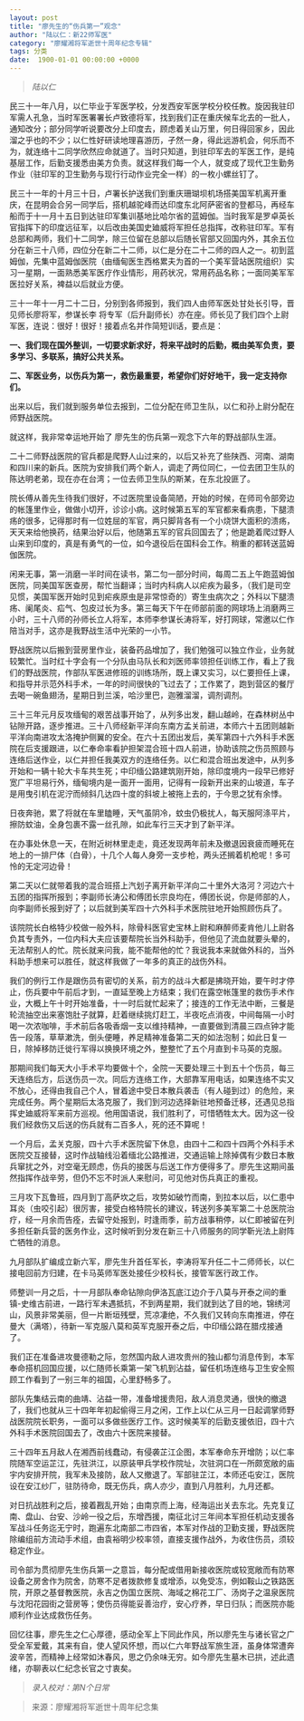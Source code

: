 ```yaml
---
layout: post
title: "廖先生的“伤兵第一”观念"
author: "陆以仁：新22师军医"
category: "廖耀湘将军逝世十周年纪念专辑"
tags: 分类
date:  1900-01-01 00:00:00 +0000
---
```

> *陆以仁*

民三十一年八月，以仁毕业于军医学校，分发西安军医学校分校任教。旋因我驻印军需人孔急，当时军医署署长卢致德将军，找到我们正在重庆候车北去的一批人，通知改分；部分同学听说要改分上印度去，顾虑着关山万里，何日得回家乡，因此溜之乎也的不少；以仁性好研读地理喜游历，孑然一身，得此远游机会，何乐而不为，就连络十二同学欣然应命就道了。当时只知道，到驻印军去的军医工作，是纯基层工作，后勤支援悉由美方负责。就这样我们每一个人，就变成了现代卫生勤务作业（驻印军的卫生勤务与现行行动作业完全一样）的一枚小螺丝钉了。

民三十一年的十月三十日，卢署长护送我们到重庆珊瑚坝机场搭美国军机离开重庆，在昆明会合另一同学后，搭机越驼峰而达印度东北阿萨密省的登都马，再经车船而于十一月十五日到达驻印军集训基地比哈尔省的蓝姆伽。当时我军是罗卓英长官指挥下的印度远征军，以后改由美国史廸威将军担任总指挥，改称驻印军。军有总部和两师，我们十二同学，除三位留在总部以后随长官部又回国内外，其余五位分在新三十八师，四位分在新二十二师，以仁是分在二十二师的四人之一。初到蓝姆伽，先集中蓝姆伽医院（由缅甸医生西格累夫为首的一个美军营站医院组织）实习一星期，一面熟悉美军医疗作业情形，用药状况，常用药品名称；一面同美军军医拉好关系，裨益以后就业方便。

三十一年十一月二十二日，分别到各师报到，我们四人由师军医处甘处长引导，晋见师长廖将军，参谋长李 将专军（后升副师长）亦在座。师长见了我们四个上尉军医，连说：很好！很好！接着点名并作简短训话，要点是：

**一、我们现在国外整训，一切要求新求好，将来平战时的后勤，概由美军负责，要多学习、多联系，搞好公共关系。**

**二、军医业务，以伤兵为第一，救伤最重要，希望你们好好地干，我一定支持你们。**

出来以后，我们就到服务单位去报到，二位分配在师卫生队，以仁和孙上尉分配在师野战医院。

就这样，我非常幸运地开始了 廖先生的伤兵第一观念下六年的野战部队生涯。

二十二师野战医院的官兵都是爬野人山过来的，以后又补充了些陕西、河南、湖南和四川来的新兵。医院为安排我们两个新人，调走了两位同仁，一位去团卫生队的陈达明老弟，现在亦在台湾；一位去师卫生队的斯某，在东北投匪了。

院长傅从善先生待我们很好，不过医院里设备简陋，开始的时候，在师司令部旁边的帐篷里作业，做做小切开，诊诊小病。这时候第五军的军官都来看病患，下腿溃疡的很多，记得那时有一位姓屈的军官，两只脚背各有一个小烧饼大面积的溃疡，天天来给他换药，结果治好以后，他随第五军的官兵回国去了；他是跪着爬过野人山来到印度的，真是有勇气的一位，如今退役后在国科会工作。稍重的都转送蓝姆伽医院。

闲来无事，第一消磨一半时间在读书，第二匀一部分时间，每周二五上午跑蓝姆伽医院，同美国军医查房，帮忙当翻译；当时内科病人以疟疾为最多，（我们是司空见惯，美国军医开始时见到疟疾原虫是非常惊奇的）寄生虫病次之；外科以下腿溃疡、阑尾炎、疝气、包皮过长为多。第三每天下午在师部前面的网球场上消磨两三小时，三十八师的孙师长立人将军，本师李参谋长涛将军，好打网球，常邀以仁作陪当对手，这亦是我野战生活中光荣的一小节。

野战医院以后搬到营房里作业，装备药品增加了，我们勉强可以独立作业，业务就较繁忙。当时红十字会有一个分队由马队长和刘医师率领担任训练工作，看上了我们的野战医院，作部队军医进修班的训练场所，既上课又实习，以仁要担任上课，和指导并示范外科手术，一年的时间很快的飞过去了；工作累了，跑到营区的餐厅去喝一碗鱼翅汤，星期日到兰溪，哈沙里巴，迦雅溜溜，调剂调剂。


三十三年元月反攻缅甸的艰苦战事开始了，从列多出发，翻山越岭，在森林树丛中钻隙开路，逐步推进。三十八师经新平洋向东南方孟关前进，本师六十五团则越新平洋向南进攻太洛掩护侧翼的安全。在六十五团出发后，美军第四十六外科手术医院在后支援跟进，以仁奉命率看护担架混合班十四人前进，协助该院之伤员照顾与连络后送作业，以仁并担任我美双方的连络任务。以仁和混合班出发途中，从列多开始和一辆十轮大卡车共生死；中印缅公路建筑刚开始，除印度境内一段早已修好宽广平坦易行外，缅甸境内是一面开一面用，记得有一段新开出来的山坡道，车子是用曳引机在泥泞而倾斜几达四十度的斜坡上被拖上去的，于今思之犹有余悸。

日夜奔驰，累了将就在车里瞌睡，天气虽阴冷，蚊虫仍极扰人，每天服阿涤平片，擦防蚊油，全身包裹不露一丝孔隙，如此车行三天才到了新平洋。

在办事处休息一天，在附近树林里走走，竟还发现两年前未及撤退因衰疲而睡死在地上的一排尸体（白骨），十几个人每人身旁一支步枪，两头还搁着机枪呢！多可怜的无定河边骨！

第二天以仁就带着我的混合班搭上汽划子离开新平洋向二十里外大洛河？河边六十五团的指挥所报到；李副师长涛公和傅团长宗良均在，傅团长说，你是师部的人，向李副师长报到好了；以后就到美军四十六外科手术医院驻地开始照顾伤兵了。

该院院长白格特少校做一般外科，除骨科医官史宝林上尉和麻醉师麦肯他儿上尉各负其专责外，一位内科大夫应该要帮院长当外科助手，但他见了流血就要头晕的，无法帮别人的忙。院长就来问我，能不能帮他的忙？我说我本来就做外科的，当外科助手想来可以胜任，就这样我做了一年多的真正的战伤外科。

我们的例行工作是跟伤员有密切的关系，前方的战斗大都是拂晓开始，要午时才停止，伤兵要中午前后才到，一直延至晚上方结束；我们在露空帐篷里的救伤手术作业，大概上午十时开始准备，十一时后就忙起来了；接连的工作无法中断，三餐是轮流抽空出来塞饱肚子就算，赶着继续挑灯赶工，半夜吃点消夜，中间每隔一小时喝一次浓咖啡，手术前后各吸香烟一支以维持精神，一直要做到清晨三四点钟才能告一段落，草草漱洗，倒头便睡，养足精神准备第二天的如法泡制；如此日复一日，除掉移防迁徙行军得以换换环境之外，整整忙了五个月直到卡马英的克服。

那期间我们每天大小手术平均要做十个，全院一天要处理三十到五十个伤员，每三天连络后方，后送伤员一次。同后方连络工作，大部靠军用电话，如果连络不实又不放心，还得由我自己个人，冒着途中受日本散兵袭击（有人碰到过）的危险，来完成任务。两个星期后太洛克服了，我们到河边选择新驻地预备迁移，还遇见总指挥史廸威将军来前方巡视。他用国语说，我们胜利了，可惜牺牲太大。因为这一役我们经救伤又后送的伤兵就有二百多人，死的还不算呢！

一个月后，孟关克服，四十六手术医院留下休息，由四十二和四十四两个外科手术医院交互接替，这时作战轴线沿着缅北公路推进，交通运输上除掉偶有少数日本散兵窜扰之外，对空毫无顾虑，伤兵的接医与后送工作方便得多了。廖先生这期间虽然指挥作战辛劳，但仍不忘不时派人来慰问，可见他对伤兵真正的重视。

三月攻下瓦鲁班，四月到丁高萨坎之后，攻势如破竹而南，到拉本以后，以仁患中耳炎（虫咬引起）很厉害，接受白格特院长的建议，转送列多美军第二十总医院治疗，经一月余而告痊，去留守处报到，时逢雨季，前方战事稍停，以仁即被留在列多担任新兵营的医务作业，这时候听到分发在新三十八师服务的同学靳光法上尉阵亡牺牲的消息。

九月部队扩编成立新六军，廖先生升首任军长，李涛将军升任二十二师师长，以仁接电回前方归建，在卡马英师军医处接任少校科长，接管军医行政工作。

师整训一月之后，十一月部队奉命钻隙向伊洛瓦底江边介于八莫与开泰之间的重镇-史维古前进，一路行军未遇抵抗，不到两星期，我们就到达了目的地，锦绣河山，风景非常美丽，但一片断垣残壁，荒凉凄绝，不久我们又转向东南推进，停在曼大（满塔），待新一军克服八莫和英军克服开泰之后，中印缅公路在腊戍接通了。

我们正在准备进攻曼德勒之际，忽然国内敌人进攻贵州的独山都匀消息传到，本军奉命搭机回国应援，以仁随师长乘第一架飞机到沾益，留任机场连络与卫生安全照顾工作看到了一别三年的祖国，心里舒畅多了。

部队先集结云南的曲靖、沾益一带，准备增援贵阳，敌人消息灵通，很快的撤退了，我们也就从三十四年年初起偷得三月之闲，工作上以仁从三月一日起调掌师野战医院院长职务，一面可以多做些医疗工作。这时候美军的后勤支援依旧，四十六外科手术医院回国去了，改由六十医院来接替。

三十四年五月敌人在湘西前线蠢动，有侵袭芷江企图，本军奉命东开增防；以仁率院随军空运芷江，先驻洪江，以原装甲兵学校作院址，次驻洞口在一所颇宽敞的庙宇内安排开院，我军未及接防，敌人又撤退了。军部驻芷江，本师还屯安江，医院设在安江纱厂，驻防待命，既无伤兵，病人亦少，直到八月胜利，九月还都。

对日抗战胜利之后，接着戡乱开始；由南京而上海，经海运出关去东北。先克复辽南、盘山、台安、沙岭一役之后，东增西援，南征北讨三年间本军担任机动支援各军战斗任务迄无宁时，跑遍东北南部二市四省，本军对作战的卫勤支援，野战医院除编组前方流动手术组，由袁裕明少校率领，直接支援作战外，为收住伤员，须较稳定作业。

司令部为贯彻廖先生伤兵第一之意旨，每分配或借用新接收医院或较宽敞而有防寒设备之房舍作为院舍，防寒不足者拨款修复或增添，以免受冻，例如鞍山之铁路医院，开原之基督教医院，永吉之伪国立医院、海域之棉花工厂、汤岗子之温泉医院与沈阳花园街之营房等；使伤员得能妥善治疗，安心疗养，早日归队；而医院亦能顺利作业达成救伤任务。

回忆往事，廖先生之仁心厚德，感动全军上下同此作风，所以廖先生与诸长官之广受全军爱戴，其来有自，使人望风怀想，而以仁六年野战军旅生涯，虽身体常遭奔波辛苦，而精神上经常如沐春风，思之仍余味无穷。如今廖先生墓木已拱，述此遗绪，亦聊表以仁纪念长官之寸衷矣。

> *录入校对：第N个日常*

> 来源：廖耀湘将军逝世十周年纪念集